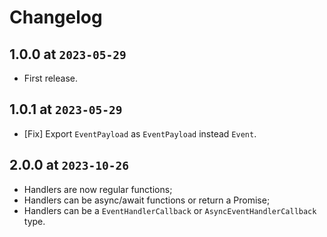 # Changelog

## 1.0.0 at `2023-05-29`

- First release.

## 1.0.1 at `2023-05-29`

- [Fix] Export `EventPayload` as `EventPayload` instead `Event`.

## 2.0.0 at `2023-10-26`

- Handlers are now regular functions;
- Handlers can be async/await functions or return a Promise;
- Handlers can be a `EventHandlerCallback` or `AsyncEventHandlerCallback` type.
